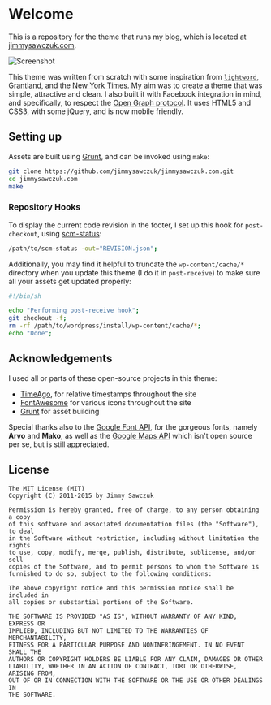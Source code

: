 # Welcome #

This is a repository for the theme that runs my blog, which is located at [jimmysawczuk.com][1].

![Screenshot](http://i.imgur.com/MAYe510.jpg)

This theme was written from scratch with some inspiration from [`lightword`][3], [Grantland][6], and the [New York Times][7]. My aim was to create a theme that was simple, attractive and clean. I also built it with Facebook integration in mind, and specifically, to respect the [Open Graph protocol][8]. It uses HTML5 and CSS3, with some jQuery, and is now mobile friendly.

## Setting up

Assets are built using [Grunt][17], and can be invoked using `make`:

```bash
git clone https://github.com/jimmysawczuk/jimmysawczuk.com.git
cd jimmysawczuk.com
make
```

### Repository Hooks ###

To display the current code revision in the footer, I set up this hook for `post-checkout`, using [scm-status][16]:

```bash
/path/to/scm-status -out="REVISION.json";
```

Additionally, you may find it helpful to truncate the `wp-content/cache/*` directory when you update this theme (I do it in `post-receive`) to make sure all your assets get updated properly:

```bash
#!/bin/sh

echo "Performing post-receive hook";
git checkout -f;
rm -rf /path/to/wordpress/install/wp-content/cache/*;
echo "Done";
```

## Acknowledgements ###

I used all or parts of these open-source projects in this theme:

* [TimeAgo][9], for relative timestamps throughout the site
* [FontAwesome][15] for various icons throughout the site
* [Grunt][17] for asset building

Special thanks also to the [Google Font API][11], for the gorgeous fonts, namely **Arvo** and **Mako**, as well as the [Google Maps API][14] which isn't open source per se, but is still appreciated.

## License ##

	The MIT License (MIT)
	Copyright (C) 2011-2015 by Jimmy Sawczuk

	Permission is hereby granted, free of charge, to any person obtaining a copy
	of this software and associated documentation files (the "Software"), to deal
	in the Software without restriction, including without limitation the rights
	to use, copy, modify, merge, publish, distribute, sublicense, and/or sell
	copies of the Software, and to permit persons to whom the Software is
	furnished to do so, subject to the following conditions:

	The above copyright notice and this permission notice shall be included in
	all copies or substantial portions of the Software.

	THE SOFTWARE IS PROVIDED "AS IS", WITHOUT WARRANTY OF ANY KIND, EXPRESS OR
	IMPLIED, INCLUDING BUT NOT LIMITED TO THE WARRANTIES OF MERCHANTABILITY,
	FITNESS FOR A PARTICULAR PURPOSE AND NONINFRINGEMENT. IN NO EVENT SHALL THE
	AUTHORS OR COPYRIGHT HOLDERS BE LIABLE FOR ANY CLAIM, DAMAGES OR OTHER
	LIABILITY, WHETHER IN AN ACTION OF CONTRACT, TORT OR OTHERWISE, ARISING FROM,
	OUT OF OR IN CONNECTION WITH THE SOFTWARE OR THE USE OR OTHER DEALINGS IN
	THE SOFTWARE.


  [1]: http://jimmysawczuk.com
  [3]: http://wordpress.org/extend/themes/lightword
  [6]: http://www.grantland.com
  [7]: http://www.nytimes.com
  [8]: http://ogp.me
  [9]: http://timeago.yarp.com/
  [11]: http://code.google.com/apis/webfonts/
  [13]: http://code.google.com/p/minify/wiki/AlternateFileLayouts
  [14]: https://developers.google.com/maps/
  [15]: http://fortawesome.github.com/Font-Awesome/
  [16]: http://github.com/jimmysawczuk/scm-status
  [17]: http://gruntjs.com/
